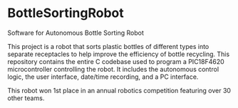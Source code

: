 # BottleSortingRobot
Software for Autonomous Bottle Sorting Robot

This project is a robot that sorts plastic bottles of different types into separate receptacles to help improve the efficiency of bottle recycling. This repository contains the entire C codebase used to program a PIC18F4620 microcontroller controlling the robot. It includes the autonomous control logic, the user interface, date/time recording, and a PC interface.

This robot won 1st place in an annual robotics competition featuring over 30 other teams.
